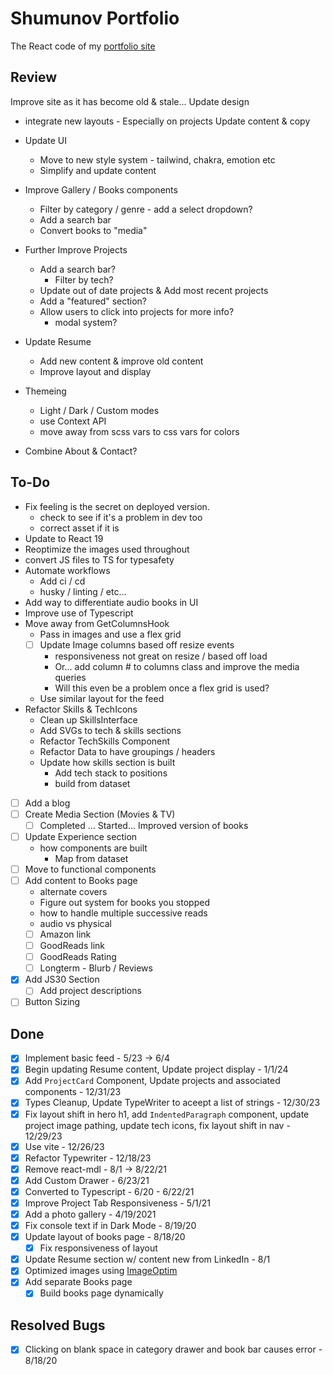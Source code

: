 # Shumunov Portfolio

The React code of my [portfolio site](ShugKnight24.github.io)

## Review

Improve site as it has become old & stale...
Update design

- integrate new layouts - Especially on projects
  Update content & copy

- Update UI

  - Move to new style system - tailwind, chakra, emotion etc
  - Simplify and update content

- Improve Gallery / Books components

  - Filter by category / genre - add a select dropdown?
  - Add a search bar
  - Convert books to "media"

- Further Improve Projects

  - Add a search bar?
    - Filter by tech?
  - Update out of date projects & Add most recent projects
  - Add a "featured" section?
  - Allow users to click into projects for more info?
    - modal system?

- Update Resume

  - Add new content & improve old content
  - Improve layout and display

- Themeing

  - Light / Dark / Custom modes
  - use Context API
  - move away from scss vars to css vars for colors

- Combine About & Contact?

## To-Do

- Fix feeling is the secret on deployed version.
  - check to see if it's a problem in dev too
  - correct asset if it is
- Update to React 19
- Reoptimize the images used throughout
- convert JS files to TS for typesafety
- Automate workflows
  - Add ci / cd
  - husky / linting / etc...
- Add way to differentiate audio books in UI
- Improve use of Typescript
- Move away from GetColumnsHook
  - Pass in images and use a flex grid
  - [ ] Update Image columns based off resize events
    - responsiveness not great on resize / based off load
    - Or... add column # to columns class and improve the media queries
    - Will this even be a problem once a flex grid is used?
  - Use similar layout for the feed
- Refactor Skills & TechIcons
  - Clean up SkillsInterface
  - Add SVGs to tech & skills sections
  - Refactor TechSkills Component
  - Refactor Data to have groupings / headers
  - Update how skills section is built
    - Add tech stack to positions
    - build from dataset
- [ ] Add a blog
- [ ] Create Media Section (Movies & TV)
  - [ ] Completed ... Started... Improved version of books
- [ ] Update Experience section
  - how components are built
    - Map from dataset
- [ ] Move to functional components
- [ ] Add content to Books page
  - alternate covers
  - Figure out system for books you stopped
  - how to handle multiple successive reads
  - audio vs physical
  - [ ] Amazon link
  - [ ] GoodReads link
  - [ ] GoodReads Rating
  - [ ] Longterm - Blurb / Reviews
- [x] Add JS30 Section
  - [ ] Add project descriptions
- [ ] Button Sizing

## Done

- [x] Implement basic feed - 5/23 -> 6/4
- [x] Begin updating Resume content, Update project display - 1/1/24
- [x] Add `ProjectCard` Component, Update projects and associated components - 12/31/23
- [x] Types Cleanup, Update TypeWriter to aceept a list of strings - 12/30/23
- [x] Fix layout shift in hero h1, add `IndentedParagraph` component, update project image pathing, update tech icons, fix layout shift in nav - 12/29/23
- [x] Use vite - 12/26/23
- [x] Refactor Typewriter - 12/18/23
- [x] Remove react-mdl - 8/1 -> 8/22/21
- [x] Add Custom Drawer - 6/23/21
- [x] Converted to Typescript - 6/20 - 6/22/21
- [x] Improve Project Tab Responsiveness - 5/1/21
- [x] Add a photo gallery - 4/19/2021
- [x] Fix console text if in Dark Mode - 8/19/20
- [x] Update layout of books page - 8/18/20
  - [x] Fix responsiveness of layout
- [x] Update Resume section w/ content new from LinkedIn - 8/1
- [x] Optimized images using [ImageOptim](https://imageoptim.com/)
- [x] Add separate Books page
  - [x] Build books page dynamically

## Resolved Bugs

- [x] Clicking on blank space in category drawer and book bar causes error - 8/18/20
